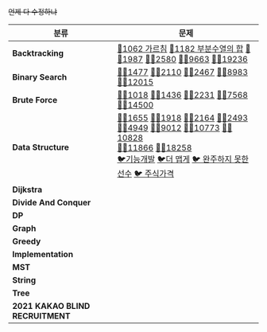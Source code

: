 ~~언제 다 수정하냐~~

| 분류                             | 문제                                                         |
| -------------------------------- | ------------------------------------------------------------ |
| **Backtracking**                 | [🥇1062 가르침](https://www.acmicpc.net/problem/1062)  [🥈1182 부분수열의 합](https://www.acmicpc.net/problem/1182)  [🥈🥇1987](https://www.acmicpc.net/problem/1987)  [🥈🥇2580](https://www.acmicpc.net/problem/2580)  [🥈🥇9663](https://www.acmicpc.net/problem/9663)  [🥈🥇19236](https://www.acmicpc.net/problem/19236) |
| **Binary Search**                | [🥈🥇1477](https://www.acmicpc.net/problem/1477)  [🥈🥇2110](https://www.acmicpc.net/problem/2110)  [🥈🥇2467](https://www.acmicpc.net/problem/2467)  [🥈🥇8983](https://www.acmicpc.net/problem/8983)  <br>[🥈🥇12015](https://www.acmicpc.net/problem/12015) |
| **Brute Force**                  | [🥈🥇1018](https://www.acmicpc.net/problem/1018)  [🥈🥇1436](https://www.acmicpc.net/problem/1436)  [🥈🥇2231](https://www.acmicpc.net/problem/2231)  [🥈🥇7568](https://www.acmicpc.net/problem/7568)  <br/>[🥈🥇14500](https://www.acmicpc.net/problem/14500) |
| **Data Structure**               | [🥈🥇1655](https://www.acmicpc.net/problem/1655)  [🥈🥇1918](https://www.acmicpc.net/problem/1918)  [🥈🥇2164](https://www.acmicpc.net/problem/2164)  [🥈🥇2493](https://www.acmicpc.net/problem/2493)  <br/>[🥈🥇4949](https://www.acmicpc.net/problem/4949)  [🥈🥇9012](https://www.acmicpc.net/problem/9012)  [🥈🥇10773](https://www.acmicpc.net/problem/10773)  [🥈🥇10828](https://www.acmicpc.net/problem/10828)  <br/>[🥈🥇11866](https://www.acmicpc.net/problem/11866)  [🥈🥇18258](https://www.acmicpc.net/problem/18258)  <br/>[🐦기능개발](https://programmers.co.kr/learn/courses/30/lessons/)  [🐦더 맵게](https://programmers.co.kr/learn/courses/30/lessons/)  [🐦 완주하지 못한 선수](https://programmers.co.kr/learn/courses/30/lessons/)  [🐦 주식가격](https://programmers.co.kr/learn/courses/30/lessons/) |
| **Dijkstra**                     |                                                              |
| **Divide And Conquer**           |                                                              |
| **DP**                           |                                                              |
| **Graph**                        |                                                              |
| **Greedy**                       |                                                              |
| **Implementation**               |                                                              |
| **MST**                          |                                                              |
| **String**                       |                                                              |
| **Tree**                         |                                                              |
| **2021 KAKAO BLIND RECRUITMENT** |                                                              |

<!--



[🥈](https://www.acmicpc.net/problem/)

[🥇](https://www.acmicpc.net/problem/)

[🐦](https://programmers.co.kr/learn/courses/30/lessons/)



[🥈🥇](https://www.acmicpc.net/problem/)

-->